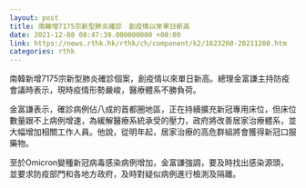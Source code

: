```yaml
---
layout: post
title: 南韓增7175宗新型肺炎確診　創疫情以來單日新高
date: 2021-12-08 08:47:39.000000000 +08:00
link: https://news.rthk.hk/rthk/ch/component/k2/1623260-20211208.htm
categories: rthk
---
```


南韓新增7175宗新型肺炎確診個案，創疫情以來單日新高。總理金富謙主持防疫會議時表示，現時疫情形勢嚴峻，醫療體系不勝負荷。

金富謙表示，確診病例佔八成的首都圈地區，正在持續擴充新冠專用床位，但床位數量跟不上病例增速，為緩解醫療系統承受的壓力，政府將改善居家治療體系，並大幅增加相關工作人員。他說，從明年起，居家治療的高危群組將會獲得新冠口服藥物。

至於Omicron變種新冠病毒感染病例增加，金富謙強調，要及時找出感染源頭，並要求防疫部門和各地方政府，及時對疑似病例進行檢測及隔離。
